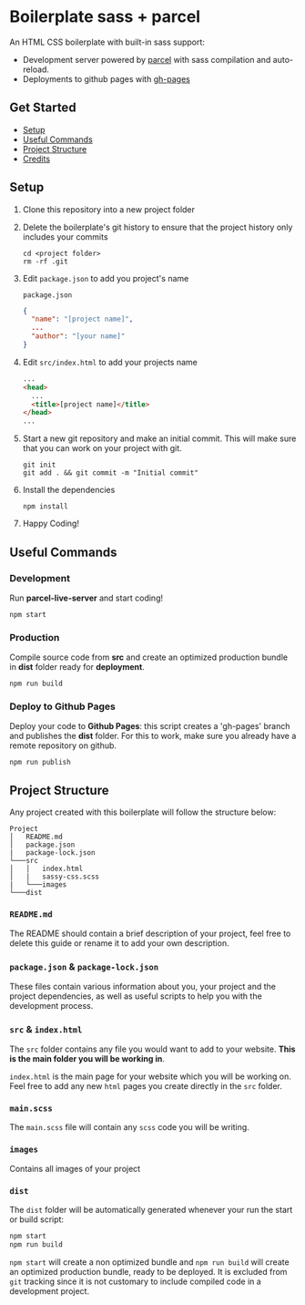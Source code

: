 # Boilerplate sass + parcel

An HTML CSS boilerplate with built-in sass support:

- Development server powered by [parcel](https://parceljs.org/) with sass compilation and auto-reload.
- Deployments to github pages with [gh-pages](https://www.npmjs.com/package/gh-pages)

## Get Started

- [Setup](#setup)
- [Useful Commands](#useful-commands)
- [Project Structure](#project-structure)
- [Credits](#credits)

## Setup

1. Clone this repository into a new project folder

2. Delete the boilerplate's git history to ensure that the project history only includes your commits

   ```
   cd <project folder>
   rm -rf .git
   ```

3. Edit `package.json` to add you project's name

   `package.json`

   ```json
   {
     "name": "[project name]",
     ...
     "author": "[your name]"
   }
   ```

4. Edit `src/index.html` to add your projects name

   ```html
   ...
   <head>
     ...
     <title>[project name]</title>
   </head>
   ...
   ```

5. Start a new git repository and make an initial commit. This will make sure that you can work on your project with git.

   ```
   git init
   git add . && git commit -m "Initial commit"
   ```

6. Install the dependencies

   ```
   npm install
   ```

7. Happy Coding!

## Useful Commands

### Development

Run **parcel-live-server** and start coding!

```
npm start
```

### Production

Compile source code from **src** and create an optimized production bundle in **dist** folder ready for **deployment**.

```
npm run build
```

### Deploy to Github Pages

Deploy your code to **Github Pages**: this script creates a 'gh-pages' branch and publishes the **dist** folder. For this to work, make sure you already have a remote repository on github.

```
npm run publish
```

## Project Structure

Any project created with this boilerplate will follow the structure below:

```
Project
│   README.md
│   package.json
|   package-lock.json
└───src
│   │   index.html
│   |   sassy-css.scss
|   └───images
└───dist
```

### `README.md`

The README should contain a brief description of your project, feel free to delete this guide or rename it to add your own description.

### `package.json` & `package-lock.json`

These files contain various information about you, your project and the project dependencies, as well as useful scripts to help you with the development process.

### `src` & `index.html`

The `src` folder contains any file you would want to add to your website. **This is the main folder you will be working in**.

`index.html` is the main page for your website which you will be working on. Feel free to add any new `html` pages you create directly in the `src` folder.

### `main.scss`

The `main.scss` file will contain any `scss` code you will be writing.

### `images`

Contains all images of your project

### `dist`

The `dist` folder will be automatically generated whenever your run the start or build script:

```bash
npm start
npm run build
```

`npm start` will create a non optimized bundle and `npm run build` will create an optimized production bundle, ready to be deployed. It is excluded from `git` tracking since it is not customary to include compiled code in a development project.
